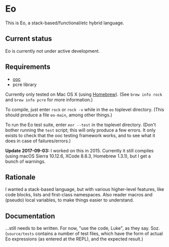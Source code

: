 # Eo

This is Eo, a stack-based/functional/etc hybrid language.

## Current status

Eo is currently not under active development.

## Requirements

* [ooc](https://ooc-lang.org/)
* pcre library

Currently only tested on Mac OS X (using [Homebrew](https://brew.sh/)). (See `brew info rock` and
`brew info pcre` for more information.)

To compile, just enter `rock` or `rock -v` while in the `eo` toplevel directory. (This should produce a file `eo-main`, among other things.)

To run the Eo test suite, enter `eor --test` in the toplevel directory.  (Don't
bother running the `test` script; this will only produce a few errors. It only
exists to check that the ooc testing framework works, and to see what it does
in case of failures/errors.)

**Update 2017-09-03:** I worked on this in 2015. Currently it still compiles (using
macOS Sierra 10.12.6, XCode 8.8.3, Homebrew 1.3.1), but I get a bunch of
warnings. 

## Rationale

I wanted a stack-based language, but with various higher-level features, like
code blocks, lists and first-class namespaces. Also reader macros and (pseudo)
local variables, to make things easier to understand.

## Documentation

...still needs to be written. For now, "use the code, Luke", as they say. Soz.
(`source/tests` contains a number of test files, which have the form of actual
Eo expressions (as entered at the REPL), and the expected result.)

